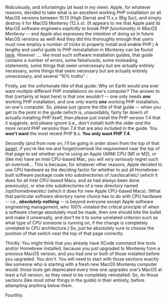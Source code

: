 Ridiculously, and infuriatingly (at least in my view): Apple, for whatever reasons, decided to take what is an excellent working PHP installation on all MacOS versions between 10.13 (High Sierra) and 11.x.x (Big Sur), and simply destroy it for MacOS Monterey (12.x.x).  (It appears to me that Apple paid its MacOS software engineers *explicitly to break PHP functionality in MacOS Monterey* -- and Apple also expresses the intention of doing so in future MacOS versions as well!  And they did this thoroughly enough that users must now employ a number of tricks to properly install and enable PHP.)  A lengthy and useful guide to PHP reinstallation in Monterey can be found [here](https://getgrav.org/blog/macos-monterey-apache-multiple-php-versions).  *However* .... like most such software installation guides, that guide contains a number of errors, some falsehoods, some misleading statements, some things that seem unnecessary but are actually entirely necessary, some things that seem necessary but are actually entirely unnecessary, and several "10% truths" :

Firstly, per the unfortunate title of that guide: Why on Earth would one ever want *multiple* different PHP installations on one's computer?  The answer to that (certainly at least here) is that one *wouldn't* -- one only needs ***one*** working PHP installation, and one only wants ***one*** working PHP installation, on one's computer.  So, please just ignore the title of that guide -- when you get to the point in the guide (which is, unavoidably, fairly far down) of actually installing PHP itself, then please just install the PHP version 7.4 that it suggests, and please ignore (i.e., don't install) both the older *and the more recent* PHP versions than 7.4 that are also included in the guide.  You **won't want** the most recent PHP 8.x.  **You only want PHP 7.4**.

Secondly (and from now on, I'll be going in order down from the top of that [page](https://getgrav.org/blog/macos-monterey-apache-multiple-php-versions)), if you're like me and forget/overlook the requirement near the top of that page to set whether you're using an Apple (ARM) CPU (M1 or M2), or (like me) have an Intel CPU-based Mac, you will *very seriously* regret such an overlook...  This is because, for whatever other reasons, Apple decided to use CPU hardware as the deciding factor for whether to put all Homebrew-built software package code into subdirectories of /usr/local/etc/ (which it does for all Intel CPU-based Macs, and as had always been done previously), or else into subdirectories of a new directory named /opt/homebrew/etc/ (which it does for new Apple CPU-based Macs).  (What that particular software directory name choice has to do with CPU hardware -- i.e., ***absolutely nothing*** -- is beyond everyone except Apple software engineering management, who 100% violated the critical principle of when a software change absolutely must be made, then one should bite the bullet and make it universally, and don't tie it to some unrelated criterion such as what type of CPU someone is running on, if the change is completely unrelated to CPU architecture.)  So, just be absolutely sure to choose the position of that switch near the top of that page correctly.

Thirdly: You might think that you already have XCode command line tools and/or Homebrew installed, because you just upgraded to Monterey from a previous MacOS version, and you had one or both of those installed before you upgraded.  You *don't*.  You will need to start with those sections exactly like someone who is starting with a fresh new MacOS Monterey computer would: those tools get deprecated every time one upgrades one's MacOS at least a full version, so they need to be completely reinstalled.  So, do those sections (like most other things in the guide) in their entirety, before attempting anything below them.

Fourthly: 
